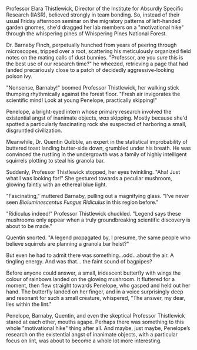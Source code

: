 Professor Elara Thistlewick, Director of the Institute for Absurdly Specific Research (IASR), believed strongly in team bonding.  So, instead of their usual Friday afternoon seminar on the migratory patterns of left-handed garden gnomes, she'd dragged her lab members on a "motivational hike" through the whispering pines of Whispering Pines National Forest.

Dr. Barnaby Finch, perpetually hunched from years of peering through microscopes, tripped over a root, scattering his meticulously organized field notes on the mating calls of dust bunnies.  "Professor, are you *sure* this is the best use of our research time?" he wheezed, retrieving a page that had landed precariously close to a patch of decidedly aggressive-looking poison ivy.

"Nonsense, Barnaby!" boomed Professor Thistlewick, her walking stick thumping rhythmically against the forest floor. "Fresh air invigorates the scientific mind! Look at young Penelope, practically skipping!"

Penelope, a bright-eyed intern whose primary research involved the existential angst of inanimate objects, *was* skipping. Mostly because she'd spotted a particularly fascinating rock she suspected of harboring a small, disgruntled civilization.

Meanwhile, Dr. Quentin Quibble, an expert in the statistical improbability of buttered toast landing butter-side down, grumbled under his breath.  He was convinced the rustling in the undergrowth was a family of highly intelligent squirrels plotting to steal his granola bar.

Suddenly, Professor Thistlewick stopped, her eyes twinkling. "Aha! Just what I was looking for!"  She gestured towards a peculiar mushroom, glowing faintly with an ethereal blue light.

"Fascinating," muttered Barnaby, pulling out a magnifying glass. "I've never seen *Bioluminescentus Fungus Ridiculus* in this region before."

"Ridiculus indeed!"  Professor Thistlewick chuckled.  "Legend says these mushrooms only appear when a truly groundbreaking scientific discovery is about to be made."

Quentin snorted. "A legend propagated by, I presume, the same people who believe squirrels are planning a granola bar heist?"

But even he had to admit there was something…odd…about the air. A tingling energy.  And was that… the faint sound of bagpipes?

Before anyone could answer, a small, iridescent butterfly with wings the colour of rainbows landed on the glowing mushroom. It fluttered for a moment, then flew straight towards Penelope, who gasped and held out her hand.  The butterfly landed on her finger, and in a voice surprisingly deep and resonant for such a small creature, whispered, "The answer, my dear, lies within the lint."

Penelope, Barnaby, Quentin, and even the skeptical Professor Thistlewick stared at each other, mouths agape.  Perhaps there was something to this whole "motivational hike" thing after all. And maybe, just maybe, Penelope’s research on the existential angst of inanimate objects, with a particular focus on lint, was about to become a whole lot more interesting.
